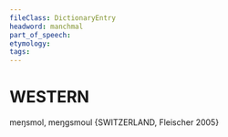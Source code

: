 ```yaml
---
fileClass: DictionaryEntry
headword: manchmal
part_of_speech: 
etymology: 
tags: 
---
```


WESTERN
========

meŋsmol, meŋgsmoul {SWITZERLAND, Fleischer 2005}
